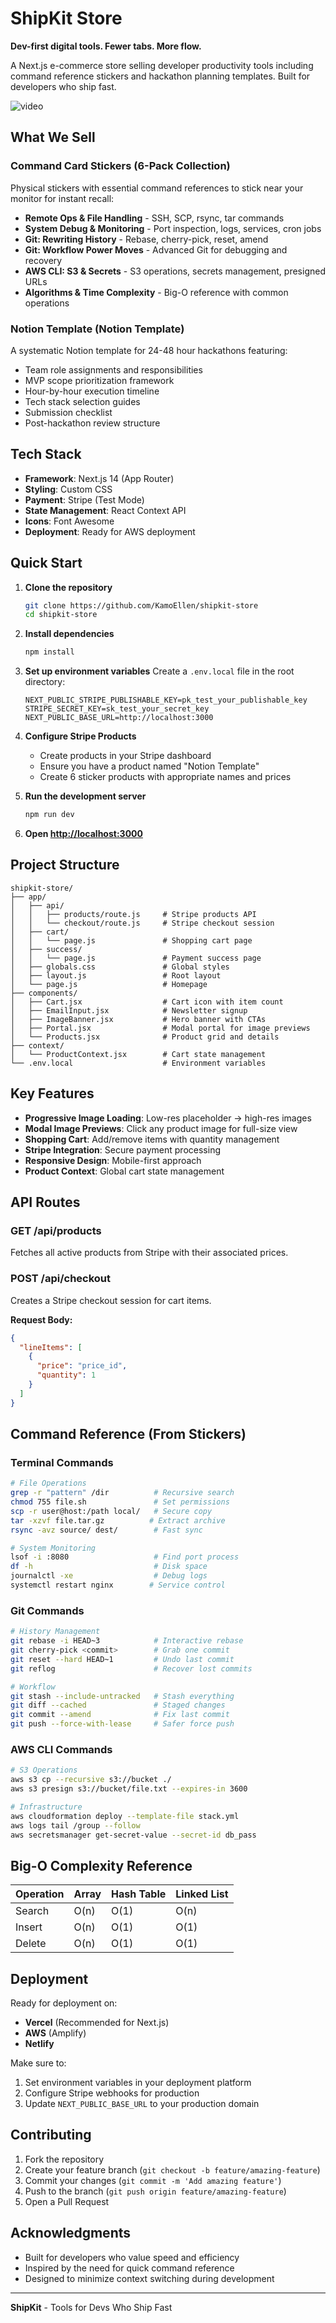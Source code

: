 # ShipKit Store 

**Dev-first digital tools. Fewer tabs. More flow.**

A Next.js e-commerce store selling developer productivity tools including command reference stickers and hackathon planning templates. Built for developers who ship fast.

![video](https://github.com/KamoEllen/ShipKit-ecommerce-store/blob/main/demo-1.gif)


##  What We Sell

### Command Card Stickers (6-Pack Collection)
Physical stickers with essential command references to stick near your monitor for instant recall:

- **Remote Ops & File Handling** - SSH, SCP, rsync, tar commands
- **System Debug & Monitoring** - Port inspection, logs, services, cron jobs  
- **Git: Rewriting History** - Rebase, cherry-pick, reset, amend
- **Git: Workflow Power Moves** - Advanced Git for debugging and recovery
- **AWS CLI: S3 & Secrets** - S3 operations, secrets management, presigned URLs
- **Algorithms & Time Complexity** - Big-O reference with common operations

### Notion Template (Notion Template)
A systematic Notion template for 24-48 hour hackathons featuring:
- Team role assignments and responsibilities
- MVP scope prioritization framework
- Hour-by-hour execution timeline
- Tech stack selection guides
- Submission checklist
- Post-hackathon review structure

## Tech Stack

- **Framework**: Next.js 14 (App Router)
- **Styling**: Custom CSS
- **Payment**: Stripe (Test Mode)
- **State Management**: React Context API
- **Icons**: Font Awesome
- **Deployment**: Ready for AWS deployment

## Quick Start

1. **Clone the repository**
   ```bash
   git clone https://github.com/KamoEllen/shipkit-store
   cd shipkit-store
   ```

2. **Install dependencies**
   ```bash
   npm install
   ```

3. **Set up environment variables**
   Create a `.env.local` file in the root directory:
   ```env
   NEXT_PUBLIC_STRIPE_PUBLISHABLE_KEY=pk_test_your_publishable_key
   STRIPE_SECRET_KEY=sk_test_your_secret_key
   NEXT_PUBLIC_BASE_URL=http://localhost:3000
   ```

4. **Configure Stripe Products**
   - Create products in your Stripe dashboard
   - Ensure you have a product named "Notion Template"
   - Create 6 sticker products with appropriate names and prices

5. **Run the development server**
   ```bash
   npm run dev
   ```

6. **Open [http://localhost:3000](http://localhost:3000)**

## Project Structure

```
shipkit-store/
├── app/
│   ├── api/
│   │   ├── products/route.js     # Stripe products API
│   │   └── checkout/route.js     # Stripe checkout session
│   ├── cart/
│   │   └── page.js               # Shopping cart page
│   ├── success/
│   │   └── page.js               # Payment success page
│   ├── globals.css               # Global styles
│   ├── layout.js                 # Root layout
│   └── page.js                   # Homepage
├── components/
│   ├── Cart.jsx                  # Cart icon with item count
│   ├── EmailInput.jsx            # Newsletter signup
│   ├── ImageBanner.jsx           # Hero banner with CTAs
│   ├── Portal.jsx                # Modal portal for image previews
│   └── Products.jsx              # Product grid and details
├── context/
│   └── ProductContext.jsx        # Cart state management
└── .env.local                    # Environment variables
```

## Key Features

- **Progressive Image Loading**: Low-res placeholder → high-res images
- **Modal Image Previews**: Click any product image for full-size view
- **Shopping Cart**: Add/remove items with quantity management
- **Stripe Integration**: Secure payment processing
- **Responsive Design**: Mobile-first approach
- **Product Context**: Global cart state management

## API Routes

### GET /api/products
Fetches all active products from Stripe with their associated prices.

### POST /api/checkout
Creates a Stripe checkout session for cart items.

**Request Body:**
```json
{
  "lineItems": [
    {
      "price": "price_id",
      "quantity": 1
    }
  ]
}
```

## Command Reference (From Stickers)

### Terminal Commands
```bash
# File Operations
grep -r "pattern" /dir          # Recursive search
chmod 755 file.sh               # Set permissions
scp -r user@host:/path local/   # Secure copy
tar -xzvf file.tar.gz          # Extract archive
rsync -avz source/ dest/        # Fast sync

# System Monitoring
lsof -i :8080                   # Find port process
df -h                           # Disk space
journalctl -xe                  # Debug logs
systemctl restart nginx        # Service control
```

### Git Commands
```bash
# History Management
git rebase -i HEAD~3            # Interactive rebase
git cherry-pick <commit>        # Grab one commit
git reset --hard HEAD~1         # Undo last commit
git reflog                      # Recover lost commits

# Workflow
git stash --include-untracked   # Stash everything
git diff --cached               # Staged changes
git commit --amend              # Fix last commit
git push --force-with-lease     # Safer force push
```

### AWS CLI Commands
```bash
# S3 Operations
aws s3 cp --recursive s3://bucket ./
aws s3 presign s3://bucket/file.txt --expires-in 3600

# Infrastructure
aws cloudformation deploy --template-file stack.yml
aws logs tail /group --follow
aws secretsmanager get-secret-value --secret-id db_pass
```

##  Big-O Complexity Reference

| Operation | Array | Hash Table | Linked List |
|-----------|-------|------------|-------------|
| Search    | O(n)  | O(1)       | O(n)        |
| Insert    | O(n)  | O(1)       | O(1)        |
| Delete    | O(n)  | O(1)       | O(1)        |

## Deployment

Ready for deployment on:
- **Vercel** (Recommended for Next.js)
- **AWS** (Amplify)
- **Netlify**

Make sure to:
1. Set environment variables in your deployment platform
2. Configure Stripe webhooks for production
3. Update `NEXT_PUBLIC_BASE_URL` to your production domain

## Contributing

1. Fork the repository
2. Create your feature branch (`git checkout -b feature/amazing-feature`)
3. Commit your changes (`git commit -m 'Add amazing feature'`)
4. Push to the branch (`git push origin feature/amazing-feature`)
5. Open a Pull Request

## Acknowledgments

- Built for developers who value speed and efficiency
- Inspired by the need for quick command reference
- Designed to minimize context switching during development

---

**ShipKit** - Tools for Devs Who Ship Fast 
